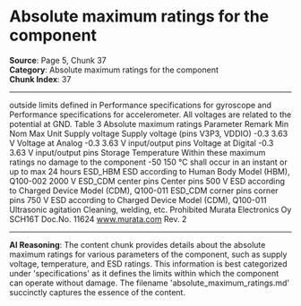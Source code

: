 # Absolute maximum ratings for the component

**Source**: Page 5, Chunk 37  
**Category**: Absolute maximum ratings for the component  
**Chunk Index**: 37

---

outside limits defined in Performance specifications for gyroscope and Performance specifications for
accelerometer. All voltages are related to the potential at GND.
Table 3 Absolute maximum ratings
Parameter Remark Min Nom Max Unit
Supply voltage Supply voltage (pins V3P3, VDDIO) -0.3 3.63 V
Voltage at Analog -0.3 3.63 V
input/output pins
Voltage at Digital -0.3 3.63 V
input/output pins
Storage Temperature Within these maximum ratings no damage to the component -50 150 °C
shall occur in an instant or up to max 24 hours
ESD_HBM ESD according to Human Body Model (HBM), Q100-002 2000 V
ESD_CDM center pins Center pins 500 V
ESD according to Charged Device Model (CDM), Q100-011
ESD_CDM corner pins corner pins 750 V
ESD according to Charged Device Model (CDM), Q100-011
Ultrasonic agitation Cleaning, welding, etc. Prohibited
Murata Electronics Oy SCH16T Doc.No. 11624
www.murata.com Rev. 2

---

**AI Reasoning**: The content chunk provides details about the absolute maximum ratings for various parameters of the component, such as supply voltage, temperature, and ESD ratings. This information is best categorized under 'specifications' as it defines the limits within which the component can operate without damage. The filename 'absolute_maximum_ratings.md' succinctly captures the essence of the content.
